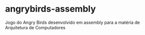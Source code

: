# angrybirds-assembly

 Jogo do Angry Birds desenvolvido em assembly para a matéria de Arquitetura de Computadores
